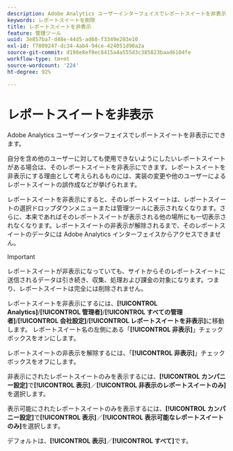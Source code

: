 ```yaml
---
description: Adobe Analytics ユーザーインターフェイスでレポートスイートを非表示にできます。
keywords: レポートスイートを削除
title: レポートスイートを非表示
feature: 管理ツール
uuid: 3e857ba7-d48e-44d5-ad60-f3349e203e10
exl-id: f7809247-dc34-4ab4-94ce-424051d90a2a
source-git-commit: d198e8ef0ec8415a4a555d3c385823baad6104fe
workflow-type: tm+mt
source-wordcount: '224'
ht-degree: 92%

---
```


# レポートスイートを非表示

Adobe Analytics ユーザーインターフェイスでレポートスイートを非表示にできます。

自分を含め他のユーザーに対しても使用できないようにしたいレポートスイートがある場合は、そのレポートスイートを非表示にできます。レポートスイートを非表示にする理由として考えられるものには、実装の変更や他のユーザーによるレポートスイートの誤作成などが挙げられます。

レポートスイートを非表示にすると、そのレポートスイートは、レポートスイートの選択ドロップダウンメニューまたは管理ツールに表示されなくなります。さらに、本来であればそのレポートスイートが表示される他の場所にも一切表示されなくなります。レポートスイートの非表示が解除されるまで、そのレポートスイートのデータには Adobe Analytics インターフェイスからアクセスできません。

>[!IMPORTANT]
>
>レポートスイートが非表示になっていても、サイトからそのレポートスイートに送信されるデータは引き続き、収集、処理および課金の対象になります。つまり、レポートスイートは完全には削除されません。

レポートスイートを非表示にするには、**[!UICONTROL Analytics]**/**[!UICONTROL 管理者]**/**[!UICONTROL すべての管理者]**/**[!UICONTROL 会社設定]**/**[!UICONTROL レポートスイートを非表示]**&#x200B;に移動します。 レポートスイート名の左側にある「**[!UICONTROL 非表示]**」チェックボックスをオンにします。

レポートスイートの非表示を解除するには、「**[!UICONTROL 非表示]**」チェックボックスをオフにします。

非表示にされたレポートスイートのみを表示するには、**[!UICONTROL カンパニー設定]**&#x200B;で&#x200B;**[!UICONTROL 表示]**／**[!UICONTROL 非表示のレポートスイートのみ]**&#x200B;を選択します。

表示可能にされたレポートスイートのみを表示するには、**[!UICONTROL カンパニー設定]**&#x200B;で&#x200B;**[!UICONTROL 表示]**／**[!UICONTROL 表示可能なレポートスイートのみ]**&#x200B;を選択します。

デフォルトは、**[!UICONTROL 表示]**／**[!UICONTROL すべて]**&#x200B;です。
